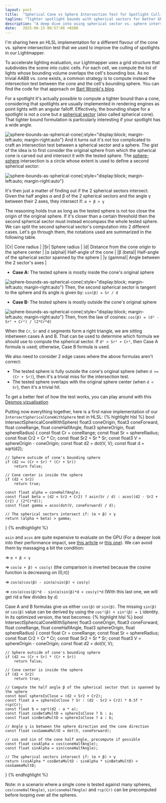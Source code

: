 ```yaml
---
layout: post
title:  "Spherical Cone vs Sphere Intersection Test for Spotlight Culling"
tagline: "Tighter spotlight bounds with spherical sectors for better GPU light culling"
description: "A deep dive into using spherical sector vs. sphere intersection tests to optimize spotlight culling in GPU-based rendering, with HLSL implementations and performance tricks."
date:   2025-06-15 00:57:06 +0200
---
```

I'm sharing here an HLSL implementation for a different flavour of the cone vs. sphere intersection test that we used to improve the culling of spotlights in our Lightmapper.

To accelerate lighting evaluation, our Lightmapper uses a grid structure that subdivides the scene into cubic cells. For each cell, we compute the list of lights whose bounding volume overlaps the cell's bounding box. As no trivial AABB vs. cone exists, a common strategy is to compute instead the intersection test between the cone and the cell's bounding sphere. You can find the code for that approach on [Bart Wronki's blog](https://bartwronski.com/2017/04/13/cull-that-cone).

For a spotlight it's actually possible to compute a tighter bound than a cone, considering that spotlights are usually implemented in rendering engines as point lights with an angular falloff. Effectively, the bounding shape for a spotlight is not a cone but a [spherical sector](https://en.wikipedia.org/wiki/Spherical_sector) (also called spherical cone). That tighter bound formulation is particularly interesting if your spotlight has a wide angle.

![sphere-bounds-as-spherical-cone](/assets/images/conesphere-d.png){:style="display:block; margin-left:auto; margin-right:auto"}
And it turns out it's not too complicated to craft an intersection test between a spherical sector and a sphere. The gist of the idea is to first consider the original sphere from which the spherical cone is carved out and intersect it with the tested sphere. The [sphere-sphere](https://mathworld.wolfram.com/Sphere-SphereIntersection.html) intersection is a circle whose extent is used to define a second spherical sector: 

![sphere-bounds-as-spherical-cone](/assets/images/conesphere-a.png){:style="display:block; margin-left:auto; margin-right:auto"}

It's then just a matter of finding out if the 2 spherical sectors intersect. Given the half angles α and β of the 2 spherical sectors and the angle γ between their 2 axes, they intersect if:
`α + β > γ`

The reasoning holds true as long as the tested sphere is not too close the origin of the original sphere. If it's closer than a certain threshold then the second spherical sector must instead encompass the whole tested sphere.
We can split the second spherical sector's computation into 2 different cases. Let's go through them, the notations used are summarized in the following table.

|Cr| Cone radius |
|Sr| Sphere radius |
|d| Distance from the cone origin to the sphere center |
|α (alpha)| Half-angle of the cone |
|β (beta)| Half-angle of the spherical sector spanned by the sphere |
|γ (gamma)| Angle between the 2 sector's axes |

- **Case A:** The tested sphere is mostly inside the cone's original sphere

![sphere-bounds-as-spherical-cone](/assets/images/conesphere-b.png){:style="display:block; margin-left:auto; margin-right:auto"}
Then, the second spherical sector is tangent to the sphere and its angle is given by: `sin(β) = Sr / d`

- **Case B:** The tested sphere is mostly outside the cone's original sphere 

![sphere-bounds-as-spherical-cone](/assets/images/conesphere-c.png){:style="display:block; margin-left:auto; margin-right:auto"}
Then, from the law of cosines: `cos(β) = (d² - Sr² + Cr²) / (2*Cr*d)`

When the `Cr`, `Sr` and `d` segments form a right triangle, we are sitting inbetween cases A and B. That can be used to determine which formula we should use to compute the spherical sector.  If `d² < Sr² + Cr²`, then Case A formula is used; otherwise, Case B formula is used.

We also need to consider 2 edge cases where the above formulas aren't correct:
- The tested sphere is fully outside the cone's original sphere (when `d >= (Cr + Sr)`), then it's a trivial miss for the intersection test.
- The tested sphere overlaps with the original sphere center (when `d < Sr`), then it's a trivial hit.

To get a better feel of how the test works, you can play around with this [Desmos vizualisation](https://www.desmos.com/calculator/3j0xz8ppa4)

Putting now everything together, here is a first naive implementation of our `IntersectSphericalConeWithSphere` test in HLSL:
{% highlight hlsl %}
bool IntersectSphericalConeWithSphere(
    float3 coneOrigin, float3 coneForward, float coneRange, float coneHalfAngle,
    float3 sphereOrigin, float sphereRadius)
{
    const float Cr = coneRange;
    const float Sr = sphereRadius;
    const float Cr2 = Cr * Cr;
    const float Sr2 = Sr * Sr;
    const float3 V = sphereOrigin - coneOrigin;
    const float d2 = dot(V, V);
    const float d = sqrt(d2);

    // Sphere outside of cone's bounding sphere
    if (d2 >= (Cr + Sr) * (Cr + Sr))
        return false;

    // Cone center is inside the sphere
    if (d2 < Sr2)
        return true;

    const float alpha = coneHalfAngle;
    const float beta = (d2 < Sr2 + Cr2) ? asin(Sr / d) : acos((d2 - Sr2 + Cr2) / (2*Cr*d));
    const float gamma = acos(dot(V, coneForward) / d);

    // The spherical sectors intersect if: (α + β) > γ
    return (alpha + beta) > gamma;
}
{% endhighlight %}

`asin` and `acos` are quite expensive to evaluate on the GPU (For a deeper look into their performance impact, see [this article](https://interplayoflight.wordpress.com/2025/01/19/the-hidden-cost-of-shader-instructions/) or [this one](https://seblagarde.wordpress.com/2018/09/03/siggraph-2018-the-road-toward-unified-rendering-with-unitys-high-definition-render-pipeline/)). We can avoid them by massaging a bit the condition:

=> `α + β > γ`

=> `cos(α + β) < cos(γ)` (the comparison is inverted because the cosine function is decreasing on (0,π))

=> `cos(α)cos(β) - sin(α)sin(β) < cos(γ)`

=> `cos(α)cos(β)*d - sin(α)sin(β)*d < cos(γ)*d` (With this last one, we will get rid a few divides by `d`)

Case A and B formulas give us either `cos(β)` or `sin(β)`. The missing `sin(β)` or `cos(β)` value can be derived by using the `cos²(β) + sin²(β) = 1` identity. In its optimized version, the test becomes:
{% highlight hlsl %}
bool IntersectSphericalConeWithSphere(
    float3 coneOrigin, float3 coneForward, float coneRange, float coneHalfAngle,
    float3 sphereOrigin, float sphereRadius)
{
    const float Cr = coneRange;
    const float Sr = sphereRadius;
    const float Cr2 = Cr * Cr;
    const float Sr2 = Sr * Sr;
    const float3 V = sphereOrigin - coneOrigin;
    const float d2 = dot(V, V);

    // Sphere outside of cone's bounding sphere
    if (d2 >= (Cr + Sr) * (Cr + Sr))
        return false;

    // Cone center is inside the sphere
    if (d2 < Sr2)
        return true;

    // Compute the half angle β of the spherical sector that is spanned by the sphere  
    const bool sphereIsClose = (d2 < Sr2 + Cr2);
    const float a = sphereIsClose ? Sr : (d2 - Sr2 + Cr2) * 0.5f * rcp(Cr);
    const float b = sqrt(d2 - a * a);
    const float cosBetaMultD = sphereIsClose ? b : a;
    const float sinBetaMultD = sphereIsClose ? a : b;

    // Angle γ is between the sphere direction and the cone direction
    const float cosGammaMultD = dot(V, coneForward);

    // cos and sin of the cone half angle, precompute if possible
    const float cosAlpha = cos(coneHalfAngle);
    const float sinAlpha = sin(coneHalfAngle);

    // The spherical sectors intersect if: (α + β) > γ
    return (cosAlpha * cosBetaMultD - sinAlpha * sinBetaMultD) < cosGammaMultD;
}
{% endhighlight %}

Note: in a scenario where a single cone is tested against many spheres, `cos(coneHalfAngle)`, `sin(coneHalfAngle)` and `rcp(Cr)` can be precomputed before looping over all the spheres.
